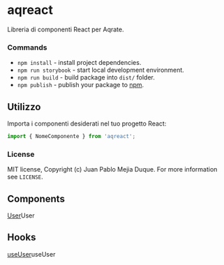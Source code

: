 # aqreact

Libreria di componenti React per Aqrate.

### Commands
- `npm install` - install project dependencies.
- `npm run storybook` - start local development environment.
- `npm run build` - build package into `dist/` folder.
- `npm publish` - publish your package to [npm](npmjs.com).

## Utilizzo

Importa i componenti desiderati nel tuo progetto React:

```javascript
import { NomeComponente } from 'aqreact';
```

### License
MIT license, Copyright (c) Juan Pablo Mejia Duque. For more information see `LICENSE`.

## Components

[User](docs/User.md)User

## Hooks

[useUser](docs/useUser.md)useUser

